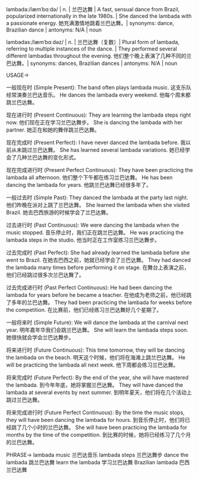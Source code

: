 lambada:/læmˈbɑːdə/ | n. | 兰巴达舞 | A fast, sensual dance from Brazil, popularized internationally in the late 1980s. |  She danced the lambada with a passionate energy. 她充满激情地跳着兰巴达舞。| synonyms: dance, Brazilian dance | antonyms: N/A | noun

lambadas:/læmˈbɑːdəz/ | n. | 兰巴达舞（复数）|  Plural form of lambada, referring to multiple instances of the dance. | They performed several different lambadas throughout the evening. 他们整个晚上表演了几种不同的兰巴达舞。| synonyms: dances, Brazilian dances | antonyms: N/A | noun


USAGE->

一般现在时 (Simple Present):
The band often plays lambada music.  这支乐队经常演奏兰巴达音乐。
He dances the lambada every weekend. 他每个周末都跳兰巴达舞。

现在进行时 (Present Continuous):
They are learning the lambada steps right now.  他们现在正在学习兰巴达舞步。
She is dancing the lambada with her partner.  她正在和她的舞伴跳兰巴达舞。

现在完成时 (Present Perfect):
I have never danced the lambada before. 我以前从未跳过兰巴达舞。
She has learned several lambada variations. 她已经学会了几种兰巴达舞的变化形式。

现在完成进行时 (Present Perfect Continuous):
They have been practicing the lambada all afternoon. 他们整个下午都在练习兰巴达舞。
He has been dancing the lambada for years. 他跳兰巴达舞已经很多年了。

一般过去时 (Simple Past):
They danced the lambada at the party last night. 他们昨晚在派对上跳了兰巴达舞。
She learned the lambada when she visited Brazil.  她去巴西旅游的时候学会了兰巴达舞。

过去进行时 (Past Continuous):
We were dancing the lambada when the music stopped.  音乐停止时，我们正在跳兰巴达舞。
He was practicing the lambada steps in the studio. 他当时正在工作室练习兰巴达舞步。


过去完成时 (Past Perfect):
She had already learned the lambada before she went to Brazil.  在她去巴西之前，她就已经学会了兰巴达舞。
They had danced the lambada many times before performing it on stage.  在舞台上表演之前，他们已经跳过很多次兰巴达舞了。

过去完成进行时 (Past Perfect Continuous):
He had been dancing the lambada for years before he became a teacher.  在他成为老师之前，他已经跳了多年的兰巴达舞。
They had been practicing the lambada for weeks before the competition.  在比赛前，他们已经练习兰巴达舞好几个星期了。


一般将来时 (Simple Future):
We will dance the lambada at the carnival next year.  明年嘉年华我们会跳兰巴达舞。
She will learn the lambada steps soon. 她很快就会学会兰巴达舞步。

将来进行时 (Future Continuous):
This time tomorrow, they will be dancing the lambada on the beach. 明天这个时候，他们将在海滩上跳兰巴达舞。
He will be practicing the lambada all next week.  他下周都会练习兰巴达舞。


将来完成时 (Future Perfect):
By the end of the year, she will have mastered the lambada. 到今年年底，她将掌握兰巴达舞。
They will have danced the lambada at several events by next summer.  到明年夏天，他们将在几个活动上跳过兰巴达舞。

将来完成进行时 (Future Perfect Continuous):
By the time the music stops, they will have been dancing the lambada for hours.  到音乐停止时，他们将已经跳了几个小时的兰巴达舞。
She will have been practicing the lambada for months by the time of the competition. 到比赛的时候，她将已经练习了几个月的兰巴达舞。


PHRASE->
lambada music 兰巴达音乐
lambada steps 兰巴达舞步
dance the lambada 跳兰巴达舞
learn the lambada 学习兰巴达舞
Brazilian lambada 巴西兰巴达舞
